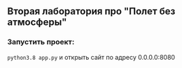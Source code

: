 ## Вторая лаборатория про "Полет без атмосферы"

### Запустить проект:
```python3.8 app.py```
и открыть сайт по адресу 0.0.0.0:8080
